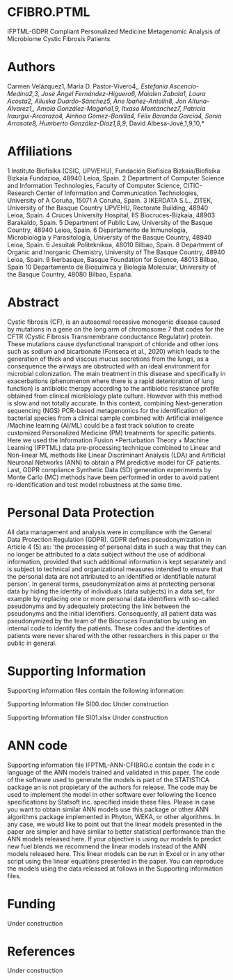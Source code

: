 # CFIBRO.PTML
IFPTML-GDPR Compliant Personalized Medicine Metagenomic Analysis of Microbiome Cystic Fibrosis Patients

# Authors
Carmen Velázquez1, María D. Pastor-Vivero4,*, Estefanía Ascencio-Medina2,3, 
José Ángel Fernández-Higuero6, Maialen Zabala1, Laura Acosta2, Aliuska Duardo-Sánchez5, 
Ane Ibañez-Antolín8, Jon Altuna-Álvarez1,, Amaia González-Magaña1,9, Itxaso Montánchez7, 
Patricia Iraurgui-Arcarazo4, Ainhoa Gómez-Bonilla4, Félix Baranda García4, 
Sonia Arrasate8, Humberto González-Díaz1,8,9*, David Albesa-Jové,1,9,10,*

# Affiliations
1 Instituto Biofisika (CSIC, UPV/EHU), Fundación Biofísica Bizkaia/Biofisika Bizkaia Fundazioa, 48940 Leioa, Spain.
2 Department of Computer Science and Information Technologies, Faculty of Computer Science, CITIC-Research Center of Information and Communication Technologies, University of A Coruña, 15071 A Coruña, Spain.
3 IKERDATA S.L., ZITEK, University of the Basque Country UPVEHU, Rectorate Building, 48940 Leioa, Spain.
4 Cruces University Hospital, IIS Biocruces-Bizkaia, 48903 Barakaldo, Spain.
5 Department of Public Law, University of the Basque Country, 48940 Leioa, Spain.
6 Departamento de Inmunología, Microbiología y Parasitología, University of the Basque Country, 48940 Leioa, Spain. 
6 Jesuitak Politeknikoa, 48010 Bilbao, Spain.
8 Department of Organic and Inorganic Chemistry, University of The Basque Country, 48940 Leioa, Spain.
9 Ikerbasque, Basque Foundation for Science, 48013 Bilbao, Spain
10 Departamento de Bioquímica y Biología Molecular, University of the Basque Country, 48080 Bilbao, España.

# Abstract
Cystic fibrosis (CF), is an autosomal recessive monogenic disease caused by mutations in a gene on the long arm of chromosome 7 that codes for the CFTR (Cystic Fibrosis Transmembrane conductance Regulator) protein. These mutations cause dysfunctional transport of chloride and other ions such as sodium and bicarbonate (Fonseca et al., 2020) which leads to the generation of thick and viscous mucus secretions from the lungs, as a consequence the airways are obstructed with an ideal environment for microbial colonization. The main treatment in this disease and specifically in exacerbations (phenomenon where there is a rapid deterioration of lung function) is antibiotic therapy according to the antibiotic resistance profile obtained from clinical micribiology plate culture. However with this method is slow and not totally accurate. In this context, combining Next-generation sequencing (NGS) PCR-based metagenomics for the identification of bacterial species from a clinical sample combined with Artificial inteligence /Machine learning (AI/ML) could be a fast track solution to create customized Personalized Medicine (PM) treatments for specific patients. Here we used the  Information Fusion +Perturbation Theory + Machine Learning (IFPTML) data pre-processing technique combined to Linear and Non-linear ML methods like Linear Discriminant Analysis (LDA) and Artificial Neuronal Networks (ANN) to obtain a PM predictive model for CF patients. Last, GDPR compliance Synthetic Data (SD) generation experiments by Monte Carlo (MC) methods have been performed in order to avoid patient re-identification and test model robustness at the same time. 

# Personal Data Protection

All data management and analysis were in compliance with the General Data Protection Regulation (GDPR). GDPR defines pseudonymization in Article 4 (5) as: 'the processing of personal data in such a way that they can no longer be attributed to a data subject without the use of additional information, provided that such additional information is kept separately and is subject to technical and organizational measures intended to ensure that the personal data are not attributed to an identified or identifiable natural person'. In general terms, pseudonymization aims at protecting personal data by hiding the identity of individuals (data subjects) in a data set, for example by replacing one or more personal data identifiers with so-called pseudonyms and by adequately protecting the link between the pseudonyms and the initial identifiers. Consequently, all patient data was pseudonymized by the team of the Biocruces Foundation by using an internal code to identify the patients. These codes and the identities of patients were never shared with the other researchers in this paper or the public in general. 

# Supporting Information
Supporting information files contain the following information:

Supporting Information file SI00.doc
Under construction

Supporting Information file SI01.xlsx
Under construction

# ANN code
Supporting information file IFPTML-ANN-CFIBRO.c contain the code in c language of the ANN models trained and validated in this paper. The code of the software used to generate the models is part of the STATISTICA package an is not propietary of the authors for release. The code may be used to implement the model in other software ever following the licence specifications by Statsoft inc. specified inside these files. Please in case you want to obtain similar ANN models use this package or other ANN algorithms package implemented in Phyton, WEKA, or other algorithms. In any case, we would like to point out that the linear models presented in the paper are simpler and have similar to better statistical performance than the ANN models released here. If your objective is using our models to predict new fuel blends we recommend the linear models instead of the ANN models released here. This linear models can be run in Excel or in any other script using the linear equations presented in the paper. You can reproduce the models using the data released at follows in the Supporting information files.

# Funding
Under construction

# References
Under construction


